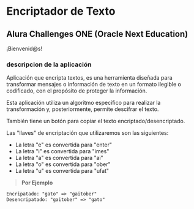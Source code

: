 # Encriptador de Texto

## Alura Challenges ONE (Oracle Next Education)
¡Bienvenid@s!

### descripcion de la aplicación
Aplicación que encripta textos, es una herramienta diseñada para transformar mensajes o información de texto en un formato ilegible o codificado, con el propósito de proteger la información.

Esta aplicación utiliza un algoritmo específico para realizar la transformación y, posteriormente, permite descifrar el texto.

También tiene un botón para copiar el texto encriptado/desencriptado.

Las "llaves" de encriptación que utilizaremos son las siguientes:

- La letra "e" es convertida para "enter"
- La letra "i" es convertida para "imes"
- La letra "a" es convertida para "ai"
- La letra "o" es convertida para "ober"
- La letra "u" es convertida para "ufat"

> **Por Ejemplo**
```diff
Encripatado: "gato" => "gaitober"
Desencripatado: "gaitober" => "gato"
